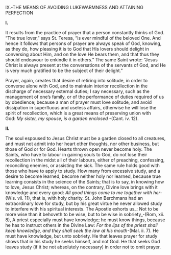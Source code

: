 
IX.-THE MEANS OF AVOIDING LUKEWARMNESS AND ATTAINING PERFECTION

**I.**

It results from the practice of prayer that a person constantly thinks of God. “The true lover,” says St. Teresa, “is ever mindful of the beloved One. And hence it follows that persons of prayer are always speak of God, knowing, as they do, how pleasing it is to God that His lovers should delight in conversing about Him, and on the love He bears them, and that thus they should endeavour to enkindle it in others.” The same Saint wrote: “Jesus Christ is always present at the conversations of the servants of God, and He is very much gratified to be the subject of their delight.”

Prayer, again, creates that desire of retiring into solitude, in order to converse alone with God, and to maintain interior recollection in the discharge of necessary external duties; I say necessary, such as the management of one’s family, or of the performance of duties required of us by obedience; because a man of prayer must love solitude, and avoid dissipation in superfluous and useless affairs, otherwise he will lose the spirit of recollection, which is a great means of preserving union with God: _My sister, my spouse, is a garden enclosed_ -(Cant. iv. 12).

**II.**

The soul espoused to Jesus Christ must be a garden closed to all creatures, and must not admit into her heart other thoughts, nor other business, but those of God or for God. Hearts thrown open never become holy. The Saints, who have to labour in gaining souls to God, do not lose their recollection in the midst all of their labours, either of preaching, confessing, reconciling enemies, or assisting the sick. The same rule holds good with those who have to apply to study. How many from excessive study, and a desire to become learned, become neither holy nor learned, because true learning consists in the science of the Saints; that is to say, in knowing how to love, Jesus Christ; whereas, on the contrary, Divine love brings with it knowledge and every good: _All good things come to me together with her_-(Wis. vii. 11), that is, with holy charity. St. John Berchmans had an extraordinary love for study, but by his great virtue he never allowed study to interfere with his spiritual interests. The Apostle exhorts us_: Not to be more wise than it behoveth to be wise, but to be wise in sobriety_-(Rom, xii. 8), A priest especially must have knowledge; he must know things, because he has to instruct others in the Divine Law: _For the lips of the priest shall keep knowledge, and they shall seek the law at his mouth_-(MaI. ii. 7). He must have knowledge, but unto sobriety. He that leaves prayer for study shows that in his study he seeks himself, and not God. He that seeks God leaves study (if it be not absolutely necessary) in order not to omit prayer.



